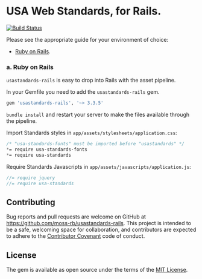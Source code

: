 # USA Web Standards, for Rails.

[![Build Status](https://travis-ci.org/moss-rb/usastandards-rails.svg)](https://travis-ci.org/moss-rb/usastandards-rails)

Please see the appropriate guide for your environment of choice:

* [Ruby on Rails](#a-ruby-on-rails).

### a. Ruby on Rails

`usastandards-rails` is easy to drop into Rails with the asset pipeline.

In your Gemfile you need to add the `usastandards-rails` gem.

```ruby
gem 'usastandards-rails', '~> 3.3.5'
```

`bundle install` and restart your server to make the files available through the pipeline.

Import Standards styles in `app/assets/stylesheets/application.css`:

```css
/* "usa-standards-fonts" must be imported before "usastandards" */
*= require usa-standards-fonts
*= require usa-standards
```

Require Standards Javascripts in `app/assets/javascripts/application.js`:

```js
//= require jquery
//= require usa-standards
```

## Contributing

Bug reports and pull requests are welcome on GitHub at https://github.com/moss-rb/usastandards-rails. This project is intended to be a safe, welcoming space for collaboration, and contributors are expected to adhere to the [Contributor Covenant](contributor-covenant.org) code of conduct.

## License

The gem is available as open source under the terms of the [MIT License](http://opensource.org/licenses/MIT).
